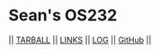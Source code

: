 # Sean's OS232

|| [TARBALL](SandBox/TomoriNow.tar.xz) || [LINKS](https://tomorinow.github.io/os232/LINKS/) || [LOG](https://raw.githubusercontent.com/TomoriNow/os232/master/TXT/mylog.txt) || [GitHub](https://github.com/TomoriNow/os232/) ||
